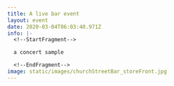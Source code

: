 ```yaml
---
title: A live bar event
layout: event
date: 2020-03-04T06:03:40.971Z
info: |-
  <!--StartFragment-->

  a concert sample

  <!--EndFragment-->
image: static/images/churchStreetBar_storeFront.jpg
---
```

